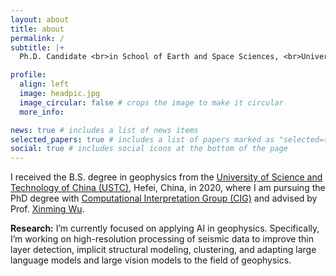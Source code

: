 ```yaml
---
layout: about
title: about
permalink: /
subtitle: |+
  Ph.D. Candidate <br>in School of Earth and Space Sciences, <br>University of Science and Technology of China.

profile:
  align: left
  image: headpic.jpg
  image_circular: false # crops the image to make it circular
  more_info: 

news: true # includes a list of news items
selected_papers: true # includes a list of papers marked as "selected={true}"
social: true # includes social icons at the bottom of the page
---
```


I received the B.S. degree in geophysics from the [University of Science and Technology of China (USTC)](https://ustc.edu.cn/), Hefei, China, in 2020, where I am pursuing the PhD degree with [Computational Interpretation Group (CIG)](http://cig.ustc.edu.cn/) and advised by Prof. [Xinming Wu](http://ess.ustc.edu.cn/faculties/detail-213.html).

**Research:** I’m currently focused on applying AI in geophysics. Specifically, I’m working on high-resolution processing of seismic data to improve thin layer detection, implicit structural modeling, clustering, and adapting large language models and large vision models to the field of geophysics.